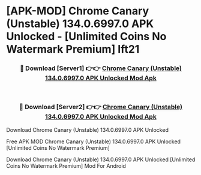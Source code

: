 # [APK-MOD] Chrome Canary (Unstable) 134.0.6997.0 APK Unlocked - [Unlimited Coins No Watermark Premium] lft21



<div align="center">
<h3>🔴 Download [Server1] 👉👉 <a href="https://momento.my/?title=Chrome_Canary_(Unstable)_134.0.6997.0_APK_Unlocked">Chrome Canary (Unstable) 134.0.6997.0 APK Unlocked Mod Apk</a></h3><br>

<h3>🔴 Download [Server2] 👉👉 <a href="https://momento.my/?title=Chrome_Canary_(Unstable)_134.0.6997.0_APK_Unlocked">Chrome Canary (Unstable) 134.0.6997.0 APK Unlocked Mod Apk</a></h3>
</div>



Download Chrome Canary (Unstable) 134.0.6997.0 APK Unlocked 

Free APK MOD Chrome Canary (Unstable) 134.0.6997.0 APK Unlocked [Unlimited Coins No Watermark Premium]

Download Chrome Canary (Unstable) 134.0.6997.0 APK Unlocked [Unlimited Coins No Watermark Premium] Mod For Android

